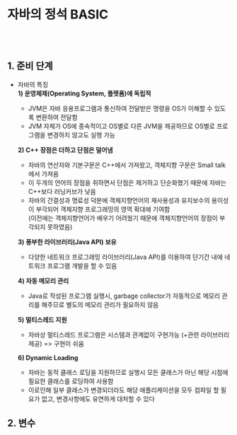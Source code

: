# 자바의 정석 BASIC
<BR><BR>

  
  
## 1. 준비 단계

  
* 자바의 특징<br>
<STRONG>1) 운영체제(Operating System, 플랫폼)에 독립적 </STRONG><BR>
  - JVM은 자바 응용프로그램과 통신하여 전달받은 명령을 OS가 이해할 수 있도록 변환하여 전달함<BR>
  - JVM 자체가 OS에 종속적이고 OS별로 다른 JVM을 제공하므로 OS별로 프로그램을 변경하지 않고도 실행 가능<br>

  <STRONG>2) C++ 장점은 더하고 단점은 덜어냄</STRONG><BR>
  - 자바의 연산자와 기본구문은 C++에서 가져왔고, 객체지향 구문은 Small talk에서 가져옴<br>
  - 이 두개의 언어의 장점을 취하면서 단점은 제거하고 단순화했기 때문에 자바는 C++보다 러닝커브가 낮음<BR>
  - 자바의 간결성과 명료성 덕분에 객체지향언어의 재사용성과 유지보수의 용이성이 부각되어 객체지향 프로그래밍의 영역 확대에 기여함<br>
  (이전에는 객체지향언어가 배우기 어려웠기 때문에 객체지향언어의 장점이 부각되지 못하였음)<br>

  <STRONG>3) 풍부한 라이브러리(Java API) 보유</STRONG><BR>
  - 다양한 네트워크 프로그래밍 라이브러리(Java API)를 이용하여 단기간 내에 네트워크 프로그램 개발을 할 수 있음<br>
  
  <strong>4) 자동 메모리 관리</strong><br>
  - Java로 작성된 프로그램 실행시, garbage collector가 자동적으로 메모리 관리를 해주므로 별도의 메모리 관리가 필요하지 않음<br>
  
  <strong>5) 멀티스레드 지원</strong><br>
  - 자바상 멀티스레드 프로그램은 시스템과 관계없이 구현가능 (+관련 라이브러리 제공) => 구현이 쉬움<br>
  
  <strong>6) Dynamic Loading</strong><br>
  - 자바는 동적 클래스 로딩을 지원하므로 실행시 모든 클래스가 아닌 해당 시점에 필요한 클래스를 로딩하여 사용함<br>
  - 이로인해 일부 클래스가 변경되더라도 해당 애플리케이션을 모두 컴파일 할 필요가 없고, 변경사항에도 유연하게 대처할 수 있다<br>
  
  

## 2. 변수
<BR><BR>
